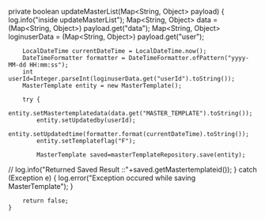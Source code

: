  private boolean updateMasterList(Map<String, Object> payload)
    {
        log.info("inside updateMasterList");
        Map<String, Object> data = (Map<String, Object>) payload.get("data");
        Map<String, Object> loginuserData = (Map<String, Object>) payload.get("user");

        LocalDateTime currentDateTime = LocalDateTime.now();
        DateTimeFormatter formatter = DateTimeFormatter.ofPattern("yyyy-MM-dd HH:mm:ss");
        int userId=Integer.parseInt(loginuserData.get("userId").toString());
        MasterTemplate entity = new MasterTemplate();

        try {
            entity.setMastertemplatedata(data.get("MASTER_TEMPLATE").toString());
            entity.setUpdatedby(userId);
            entity.setUpdatedtime(formatter.format(currentDateTime).toString());
            entity.setTemplateflag("F");

            MasterTemplate saved=masterTemplateRepository.save(entity);

//            log.info("Returned Saved Result ::"+saved.getMastertemplateid());
        } catch (Exception e) {
            log.error("Exception occured while saving MasterTemplate");
        }

        return false;
    }
